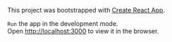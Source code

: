 

This project was bootstrapped with [Create React App](https://github.com/facebook/create-react-app).


`Run` the app in the development mode.\
Open [http://localhost:3000](http://localhost:3000) to view it in the browser.


